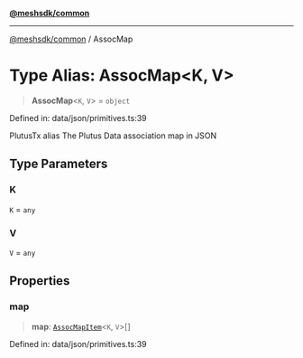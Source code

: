 [**@meshsdk/common**](../README.md)

***

[@meshsdk/common](../globals.md) / AssocMap

# Type Alias: AssocMap\<K, V\>

> **AssocMap**\<`K`, `V`\> = `object`

Defined in: data/json/primitives.ts:39

PlutusTx alias
The Plutus Data association map in JSON

## Type Parameters

### K

`K` = `any`

### V

`V` = `any`

## Properties

### map

> **map**: [`AssocMapItem`](AssocMapItem.md)\<`K`, `V`\>[]

Defined in: data/json/primitives.ts:39
